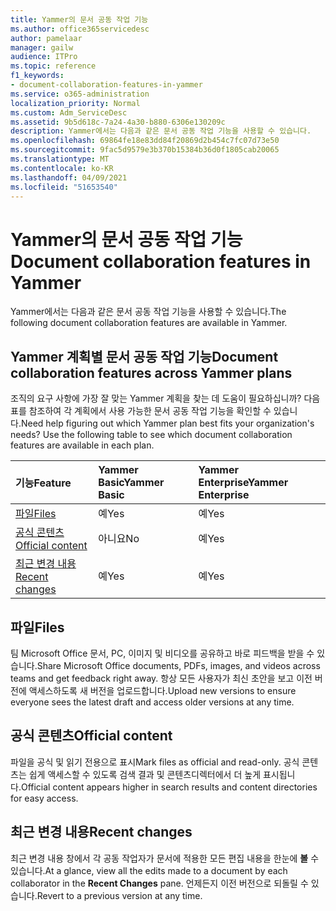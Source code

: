 ```yaml
---
title: Yammer의 문서 공동 작업 기능
ms.author: office365servicedesc
author: pamelaar
manager: gailw
audience: ITPro
ms.topic: reference
f1_keywords:
- document-collaboration-features-in-yammer
ms.service: o365-administration
localization_priority: Normal
ms.custom: Adm_ServiceDesc
ms.assetid: 9b5d618c-7a24-4a30-b880-6306e130209c
description: Yammer에서는 다음과 같은 문서 공동 작업 기능을 사용할 수 있습니다.
ms.openlocfilehash: 69864fe18e83dd84f20869d2b454c7fc07d73e50
ms.sourcegitcommit: 9fac5d9579e3b370b15384b36d0f1805cab20065
ms.translationtype: MT
ms.contentlocale: ko-KR
ms.lasthandoff: 04/09/2021
ms.locfileid: "51653540"
---
```

# <a name="document-collaboration-features-in-yammer"></a><span data-ttu-id="247ae-103">Yammer의 문서 공동 작업 기능</span><span class="sxs-lookup"><span data-stu-id="247ae-103">Document collaboration features in Yammer</span></span>

<span data-ttu-id="247ae-104">Yammer에서는 다음과 같은 문서 공동 작업 기능을 사용할 수 있습니다.</span><span class="sxs-lookup"><span data-stu-id="247ae-104">The following document collaboration features are available in Yammer.</span></span>
  
## <a name="document-collaboration-features-across-yammer-plans"></a><span data-ttu-id="247ae-105">Yammer 계획별 문서 공동 작업 기능</span><span class="sxs-lookup"><span data-stu-id="247ae-105">Document collaboration features across Yammer plans</span></span>

<span data-ttu-id="247ae-p101">조직의 요구 사항에 가장 잘 맞는 Yammer 계획을 찾는 데 도움이 필요하십니까? 다음 표를 참조하여 각 계획에서 사용 가능한 문서 공동 작업 기능을 확인할 수 있습니다.</span><span class="sxs-lookup"><span data-stu-id="247ae-p101">Need help figuring out which Yammer plan best fits your organization's needs? Use the following table to see which document collaboration features are available in each plan.</span></span>
  
|<span data-ttu-id="247ae-108">**기능**</span><span class="sxs-lookup"><span data-stu-id="247ae-108">**Feature**</span></span>|<span data-ttu-id="247ae-109">**Yammer Basic**</span><span class="sxs-lookup"><span data-stu-id="247ae-109">**Yammer Basic**</span></span>|<span data-ttu-id="247ae-110">**Yammer Enterprise**</span><span class="sxs-lookup"><span data-stu-id="247ae-110">**Yammer Enterprise**</span></span>|
|:-----|:-----|:-----|
|[<span data-ttu-id="247ae-111">파일</span><span class="sxs-lookup"><span data-stu-id="247ae-111">Files</span></span>](document-collaboration-features-in-yammer.md#files) <br/> |<span data-ttu-id="247ae-112">예</span><span class="sxs-lookup"><span data-stu-id="247ae-112">Yes</span></span>  <br/> |<span data-ttu-id="247ae-113">예</span><span class="sxs-lookup"><span data-stu-id="247ae-113">Yes</span></span>  <br/> |
|[<span data-ttu-id="247ae-114">공식 콘텐츠</span><span class="sxs-lookup"><span data-stu-id="247ae-114">Official content</span></span>](document-collaboration-features-in-yammer.md#official-content) <br/> |<span data-ttu-id="247ae-115">아니요</span><span class="sxs-lookup"><span data-stu-id="247ae-115">No</span></span>  <br/> |<span data-ttu-id="247ae-116">예</span><span class="sxs-lookup"><span data-stu-id="247ae-116">Yes</span></span>  <br/> |
|[<span data-ttu-id="247ae-117">최근 변경 내용</span><span class="sxs-lookup"><span data-stu-id="247ae-117">Recent changes</span></span>](document-collaboration-features-in-yammer.md#recent-changes) <br/> |<span data-ttu-id="247ae-118">예</span><span class="sxs-lookup"><span data-stu-id="247ae-118">Yes</span></span>  <br/> |<span data-ttu-id="247ae-119">예</span><span class="sxs-lookup"><span data-stu-id="247ae-119">Yes</span></span>  <br/> |

## <a name="files"></a><span data-ttu-id="247ae-120">파일</span><span class="sxs-lookup"><span data-stu-id="247ae-120">Files</span></span>

<span data-ttu-id="247ae-121">팀 Microsoft Office 문서, PC, 이미지 및 비디오를 공유하고 바로 피드백을 받을 수 있습니다.</span><span class="sxs-lookup"><span data-stu-id="247ae-121">Share Microsoft Office documents, PDFs, images, and videos across teams and get feedback right away.</span></span> <span data-ttu-id="247ae-122">항상 모든 사용자가 최신 초안을 보고 이전 버전에 액세스하도록 새 버전을 업로드합니다.</span><span class="sxs-lookup"><span data-stu-id="247ae-122">Upload new versions to ensure everyone sees the latest draft and access older versions at any time.</span></span>
  
## <a name="official-content"></a><span data-ttu-id="247ae-123">공식 콘텐츠</span><span class="sxs-lookup"><span data-stu-id="247ae-123">Official content</span></span>

<span data-ttu-id="247ae-124">파일을 공식 및 읽기 전용으로 표시</span><span class="sxs-lookup"><span data-stu-id="247ae-124">Mark files as official and read-only.</span></span> <span data-ttu-id="247ae-125">공식 콘텐츠는 쉽게 액세스할 수 있도록 검색 결과 및 콘텐츠디렉터에서 더 높게 표시됩니다.</span><span class="sxs-lookup"><span data-stu-id="247ae-125">Official content appears higher in search results and content directories for easy access.</span></span>

## <a name="recent-changes"></a><span data-ttu-id="247ae-126">최근 변경 내용</span><span class="sxs-lookup"><span data-stu-id="247ae-126">Recent changes</span></span>

<span data-ttu-id="247ae-127">최근 변경 내용 창에서 각 공동 작업자가 문서에 적용한 모든 편집 내용을 한눈에 **볼** 수 있습니다.</span><span class="sxs-lookup"><span data-stu-id="247ae-127">At a glance, view all the edits made to a document by each collaborator in the **Recent Changes** pane.</span></span> <span data-ttu-id="247ae-128">언제든지 이전 버전으로 되돌릴 수 있습니다.</span><span class="sxs-lookup"><span data-stu-id="247ae-128">Revert to a previous version at any time.</span></span>
  